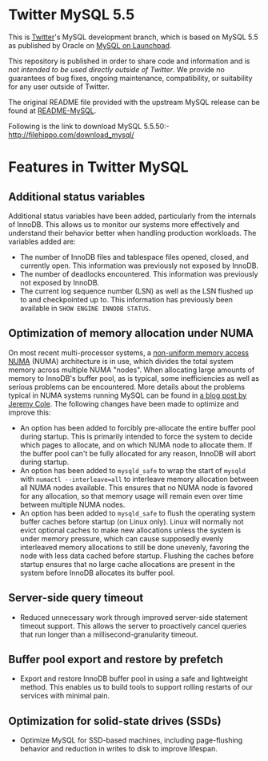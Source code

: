# Twitter MySQL 5.5 #

This is [Twitter](http://twitter.com/)'s MySQL development branch, which is based on MySQL 5.5 as published by Oracle on [MySQL on Launchpad](https://launchpad.net/mysql-server). 

This repository is published in order to share code and information and is *not intended to be used directly outside of Twitter*. We provide no guarantees of bug fixes, ongoing maintenance, compatibility, or suitability for any user outside of Twitter.

The original README file provided with the upstream MySQL release can be found at [README-MySQL](https://github.com/twitter/mysql/blob/master/README-MySQL).

Following is the link to download MySQL 5.5.50:-
http://filehippo.com/download_mysql/

# Features in Twitter MySQL #

## Additional status variables ##

Additional status variables have been added, particularly from the internals of InnoDB. This allows us to monitor our systems more effectively and understand their behavior better when handling production workloads. The variables added are:

* The number of InnoDB files and tablespace files opened, closed, and currently open. This information was previously not exposed by InnoDB.
* The number of deadlocks encountered. This information was previously not exposed by InnoDB.
* The current log sequence number (LSN) as well as the LSN flushed up to and checkpointed up to. This information has previously been available in `SHOW ENGINE INNODB STATUS`.

## Optimization of memory allocation under NUMA ##

On most recent multi-processor systems, a [non-uniform memory access NUMA](http://en.wikipedia.org/wiki/Non-Uniform_Memory_Access) (NUMA) architecture is in use, which divides the total system memory across multiple NUMA "nodes". When allocating large amounts of memory to InnoDB's buffer pool, as is typical, some inefficiencies as well as serious problems can be encountered. More details about the problems typical in NUMA systems running MySQL can be found in [a blog post by Jeremy Cole](http://blog.jcole.us/2010/09/28/mysql-swap-insanity-and-the-numa-architecture/). The following changes have been made to optimize and improve this:

* An option has been added to forcibly pre-allocate the entire buffer pool during startup. This is primarily intended to force the system to decide which pages to allocate, and on which NUMA node to allocate them. If the buffer pool can't be fully allocated for any reason, InnoDB will abort during startup.
* An option has been added to `mysqld_safe` to wrap the start of `mysqld` with `numactl --interleave=all` to interleave memory allocation between all NUMA nodes available. This ensures that no NUMA node is favored for any allocation, so that memory usage will remain even over time between multiple NUMA nodes.
* An option has been added to `mysqld_safe` to flush the operating system buffer caches before startup (on Linux only). Linux will normally not evict optional caches to make new allocations unless the system is under memory pressure, which can cause supposedly evenly interleaved memory allocations to still be done unevenly, favoring the node with less data cached before startup. Flushing the caches before startup ensures that no large cache allocations are present in the system before InnoDB allocates its buffer pool.

## Server-side query timeout ##

* Reduced unnecessary work through improved server-side statement timeout support. This allows the server to proactively cancel queries that run longer than a millisecond-granularity timeout.

## Buffer pool export and restore by prefetch ##

* Export and restore InnoDB buffer pool in using a safe and lightweight method. This enables us to build tools to support rolling restarts of our services with minimal pain.

## Optimization for solid-state drives (SSDs) ##

* Optimize MySQL for SSD-based machines, including page-flushing behavior and reduction in writes to disk to improve lifespan.
